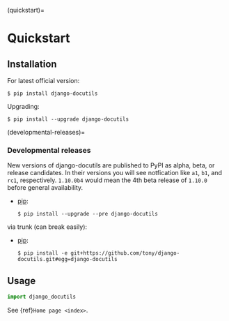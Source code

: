 (quickstart)=

# Quickstart

## Installation

For latest official version:

```console
$ pip install django-docutils
```

Upgrading:

```console
$ pip install --upgrade django-docutils
```

(developmental-releases)=

### Developmental releases

New versions of django-docutils are published to PyPI as alpha, beta, or release candidates. In
their versions you will see notfication like `a1`, `b1`, and `rc1`, respectively. `1.10.0b4` would
mean the 4th beta release of `1.10.0` before general availability.

- [pip]\:

  ```console
  $ pip install --upgrade --pre django-docutils
  ```

via trunk (can break easily):

- [pip]\:

  ```console
  $ pip install -e git+https://github.com/tony/django-docutils.git#egg=django-docutils
  ```

[pip]: https://pip.pypa.io/en/stable/

## Usage

```python
import django_docutils
```

See {ref}`Home page <index>`.
